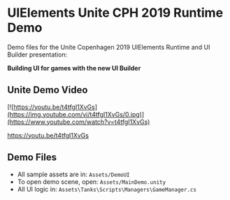 # UIElements Unite CPH 2019 Runtime Demo

Demo files for the Unite Copenhagen 2019 UIElements Runtime and UI Builder presentation:

**Building UI for games with the new UI Builder**

## Unite Demo Video

[![https://youtu.be/t4tfgI1XvGs](https://img.youtube.com/vi/t4tfgI1XvGs/0.jpg)](https://www.youtube.com/watch?v=t4tfgI1XvGs)

https://youtu.be/t4tfgI1XvGs

## Demo Files

* All sample assets are in: `Assets/DemoUI`
* To open demo scene, open: `Assets/MainDemo.unity`
* All UI logic in: `Assets\Tanks\Scripts\Managers\GameManager.cs`
